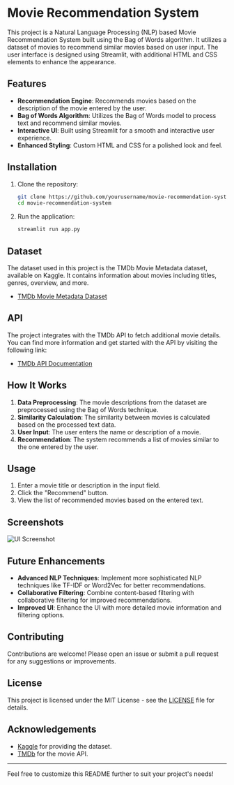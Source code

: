 # Movie Recommendation System

This project is a Natural Language Processing (NLP) based Movie Recommendation System built using the Bag of Words algorithm. It utilizes a dataset of movies to recommend similar movies based on user input. The user interface is designed using Streamlit, with additional HTML and CSS elements to enhance the appearance. 

## Features

- **Recommendation Engine**: Recommends movies based on the description of the movie entered by the user.
- **Bag of Words Algorithm**: Utilizes the Bag of Words model to process text and recommend similar movies.
- **Interactive UI**: Built using Streamlit for a smooth and interactive user experience.
- **Enhanced Styling**: Custom HTML and CSS for a polished look and feel.

## Installation

1. Clone the repository:
    ```bash
    git clone https://github.com/yourusername/movie-recommendation-system.git
    cd movie-recommendation-system
    ```

3. Run the application:
    ```bash
    streamlit run app.py
    ```

## Dataset

The dataset used in this project is the TMDb Movie Metadata dataset, available on Kaggle. It contains information about movies including titles, genres, overview, and more.

- [TMDb Movie Metadata Dataset](https://www.kaggle.com/datasets/tmdb/tmdb-movie-metadata)

## API

The project integrates with the TMDb API to fetch additional movie details. You can find more information and get started with the API by visiting the following link:

- [TMDb API Documentation](https://developer.themoviedb.org/docs/getting-started)

## How It Works

1. **Data Preprocessing**: The movie descriptions from the dataset are preprocessed using the Bag of Words technique.
2. **Similarity Calculation**: The similarity between movies is calculated based on the processed text data.
3. **User Input**: The user enters the name or description of a movie.
4. **Recommendation**: The system recommends a list of movies similar to the one entered by the user.

## Usage

1. Enter a movie title or description in the input field.
2. Click the "Recommend" button.
3. View the list of recommended movies based on the entered text.

## Screenshots

![UI Screenshot](screenshot.png)

## Future Enhancements

- **Advanced NLP Techniques**: Implement more sophisticated NLP techniques like TF-IDF or Word2Vec for better recommendations.
- **Collaborative Filtering**: Combine content-based filtering with collaborative filtering for improved recommendations.
- **Improved UI**: Enhance the UI with more detailed movie information and filtering options.

## Contributing

Contributions are welcome! Please open an issue or submit a pull request for any suggestions or improvements.

## License

This project is licensed under the MIT License - see the [LICENSE](LICENSE) file for details.

## Acknowledgements

- [Kaggle](https://www.kaggle.com) for providing the dataset.
- [TMDb](https://www.themoviedb.org/) for the movie API.

---

Feel free to customize this README further to suit your project's needs!
